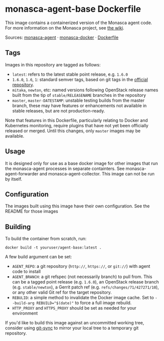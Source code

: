 monasca-agent-base Dockerfile
========================

This image contains a containerized version of the Monasca agent code. For more
information on the Monasca project, see [the wiki][1].

Sources: [monasca-agent][2] &middot; [monasca-docker][3] &middot; [Dockerfile][4]

Tags
----

Images in this repository are tagged as follows:

 * `latest`: refers to the latest stable point release, e.g. `1.6.0`
 * `1.6.0`, `1.6`, `1`: standard semver tags, based on git tags in the
   [official repository][2].
 * `mitaka`, `newton`, etc: named versions following OpenStack release names
   built from the tip of `stable/RELEASENAME` branches in the repository
 * `master`, `master-DATESTAMP`: unstable testing builds from the master branch,
   these may have features or enhancements not available in stable releases, but
   are not production-ready.

Note that features in this Dockerfile, particularly relating to Docker and
Kubernetes monitoring, require plugins that have not yet been officially
released or merged. Until this changes, only `master` images may be available.

Usage
-----

It is designed only for use as a base docker image for other images that run
the monasca-agent processes in separate containters. See monasca-agent-forwarder
and monasca-agent-collector. This image can not be run by itself.

Configuration
-------------

The images built using this image have their own configuration. See the README
for those images

Building
--------

To build the container from scratch, run:

    docker build -t youruser/agent-base:latest .

A few build argument can be set:

 * `AGENT_REPO`: a git repository (`http://`, `https://`, or `git://`) with
   agent code to install
 * `AGENT_BRANCH`: a git refspec (not necessarily branch) to pull from. This can
   be a tagged point release (e.g. `1.6.0`), an OpenStack release branch (e.g.
   `stable/newton`), a Gerrit patch ref (e.g. `refs/changes/71/427271/10`),
   or any other valid Git ref for the target repository.
 * `REBULID`: a simple method to invalidate the Docker image cache. Set to
   `--build-arg REBUILD="$(date)"` to force a full image rebuild.
 * `HTTP_PROXY` and `HTTPS_PROXY` should be set as needed for your environment

If you'd like to build this image against an uncommitted working tree, consider
using [git-sync][5] to mirror your local tree to a temporary git repository.

[1]: https://wiki.openstack.org/wiki/Monasca
[2]: https://github.com/openstack/monasca-agent
[3]: https://github.com/hpcloud-mon/monasca-docker/
[4]: https://github.com/hpcloud-mon/monasca-agent-base/blob/master/monasca-agent/Dockerfile
[5]: https://github.com/timothyb89/git-sync
